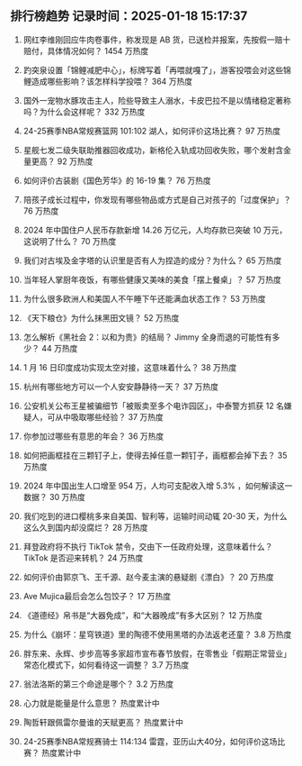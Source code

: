 
## 排行榜趋势 记录时间：2025-01-18 15:17:37
  
  1. 网红李维刚回应牛肉卷事件，称发现是 AB 货，已送检并报案，先按假一赔十赔付，具体情况如何？ 1454 万热度
    
  2. 趵突泉设置「锦鲤减肥中心」，标牌写着「再喂就嘎了」，游客投喂会对这些锦鲤造成哪些影响？该怎样科学投喂？ 364 万热度
    
  3. 国外一宠物水豚攻击主人，险些导致主人溺水，卡皮巴拉不是以情绪稳定著称吗？为什么会这样呢？ 332 万热度
    
  4. 24-25赛季NBA常规赛篮网 101:102 湖人，如何评价这场比赛？ 97 万热度
    
  5. 星舰七发二级失联助推器回收成功，新格伦入轨成功回收失败，哪个发射含金量更高？ 92 万热度
    
  6. 如何评价古装剧《国色芳华》的 16-19 集？ 76 万热度
    
  7. 陪孩子成长过程中，你发现有哪些物品或方式是自己对孩子的「过度保护」？ 76 万热度
    
  8. 2024 年中国住户人民币存款新增 14.26 万亿元，人均存款已突破 10 万元，这说明了什么？ 70 万热度
    
  9. 我们对古埃及金字塔的认识里是否有人为捏造的成分？为什么？ 65 万热度
    
  10. 当年轻人掌厨年夜饭，有哪些健康又美味的美食「摆上餐桌」？ 57 万热度
    
  11. 为什么很多欧洲人和美国人不午睡下午还能满血状态工作？ 53 万热度
    
  12. 《天下粮仓》为什么抹黑田文镜？ 52 万热度
    
  13. 怎么解析《黑社会 2：以和为贵》的结局？ Jimmy 全身而退的可能性有多少？ 44 万热度
    
  14. 1 月 16 日印度成功实现太空对接，这意味着什么？ 38 万热度
    
  15. 杭州有哪些地方可以一个人安安静静待一天？ 37 万热度
    
  16. 公安机关公布王星被骗细节「被贩卖至多个电诈园区」，中泰警方抓获 12 名嫌疑人，可从中吸取哪些经验？ 37 万热度
    
  17. 你参加过哪些有意思的年会？ 36 万热度
    
  18. 如何把画框挂在三颗钉子上，使得去掉任意一颗钉子，画框都会掉下去？ 35 万热度
    
  19. 2024 年中国出生人口增至 954 万，人均可支配收入增 5.3% ，如何解读这一数据？ 30 万热度
    
  20. 我们吃到的进口樱桃多来自美国、智利等，运输时间动辄 20-30 天，为什么这么久到国内却没腐烂？ 28 万热度
    
  21. 拜登政府将不执行 TikTok 禁令，交由下一任政府处理，这意味着什么？TikTok 是否迎来转机？ 24 万热度
    
  22. 如何评价由郭京飞、王千源、赵今麦主演的悬疑剧《漂白》？ 20 万热度
    
  23. Ave Mujica最后会怎么包饺子？ 17 万热度
    
  24. 《道德经》帛书是“大器免成”，和“大器晚成”有多大区别？ 12 万热度
    
  25. 为什么《崩坏：星穹铁道》里的陶德不使用黑塔的办法返老还童？ 3.8 万热度
    
  26. 胖东来、永辉、步步高等多家超市宣布春节放假，在零售业「假期正常营业」常态化模式下，如何看待这一调整？ 3.7 万热度
    
  27. 翁法洛斯的第三个命途是哪个？ 3.2 万热度
    
  28. 心力就是能量是什么意思？ 热度累计中
    
  29. 陶哲轩跟佩雷尔曼谁的天赋更高？ 热度累计中
    
  30. 24-25赛季NBA常规赛骑士 114:134 雷霆，亚历山大40分，如何评价这场比赛？ 热度累计中
    